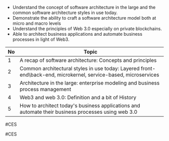 * Understand the concept of software architecture in the large and the common software architecture styles in use today.
* Demonstrate the ability to craft a software architecture model both at micro and macro levels
* Understand the principles of Web 3.0 especially on private blockchains.
* Able to architect business applications and automate business processes in light of Web3.

| No  | Topic                                                                                                           |
| --- | --------------------------------------------------------------------------------------------------------------- |
| 1   | A recap of software architecture: Concepts and principles                                                       |
| 2   | Common architectural styles in use today: Layered front-end\back-end, microkernel, service-based, microservices |
| 3   | Architecture in the large: enterprise modeling and business process management                                  |
| 4   | Web3 and web 3.0: Definition and a bit of History                                                               |
| 5   | How to architect today's business applications and automate their business processes using web 3.0              |

#CES 



#CES
